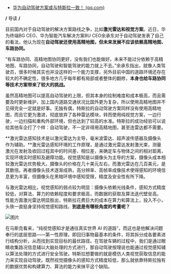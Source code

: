 - [华为自动驾驶方案或与特斯拉一致！ (qq.com)](https://mp.weixin.qq.com/s/oFaubYCSYT7pJEOSScJRUw)

**/** 导读 **/**

目前国内对于自动驾驶的解决方案路线之争，比如**激光雷达和视觉方案**。近日，华为终端BG CEO、华为智能汽车解决方案BU CEO余承东对于自动驾驶发表了自己的看法，他认为现在**自动驾驶还使用高精地图，但未来发展不应该依赖高精地图、车路协同。**

“有车路协同、高精地图协同更好，没有我们也能做好。未来不能过分依赖于高精地图、车路协同，自动驾驶和智能驾驶的能力就上不去。”余承东指出，就像人类驾驶员，很多时候其实也并没这样的一个能力支撑，另外目前中国的道路环境还存在较大的不确定性，很多地方几乎每年都有局部或者整体的翻修，**本身也给车路协同等技术方案带来了较大的挑战。**

虽然高精地图可以提高自动驾驶的上限，但其本身的绘制难度和成本极高，而且需要及时更新维护，加上国内道路交通状况比国外更为复杂，所以使用高精地图并不见得完全一定就是好事。无独有偶，特斯拉的自动驾驶方案同样没有使用高精地图，而且它更为激进，彻底放弃了各种雷达模块，转而使用纯视觉方案，一边行驶，一边扫描和重构外部环境，但也达到了较高的水准。特斯拉的成功经验可以说给其他车企打了个样：自动驾驶，不一定非得用高精地图，甚至连雷达都不需要。

**激光雷达感知技术是以激光雷达为主导，毫米波雷达、超声波传感器及摄像头作为辅助。**激光雷达感知环境的工作原理，是通过激光雷达发射激光束，测量激光在发射及收回过程其中的时间差、相位差，来确定车与物体之间的相对距离，实现环境实时感知及避障功能。视觉感知是以摄像头为主导的方案，摄像头成本相较激光雷达优势极大。摄像头的价格在几十美元左右，而激光雷达在几百美元，是其数倍。再者摄像头技术逐渐成熟，高分辨率、高帧率成像技术使得感知的环境信息更为丰富，但摄像头在黑暗环境中感知受限，精度及安全性有所下降。

与激光雷达相比，视觉感知的弱点较为明显：摄像头依赖光线条件，感知方式精度较低，对算法、算力的依赖程度和要求极高，而数据的获取及算法迭代壁垒高。 性能方面激光雷达明显胜出，特斯拉花费巨大的成本在算力和算法上，投入不小，头铁一直挺身坚持视觉感知路线，**到底是有哪些角度的考量呢？**

![图片](https://mmbiz.qpic.cn/mmbiz_png/0dIexjicLDEo0onXAyAKmNalj9vicxYjtTfERm6BMJ1kEjqBOgZrt8bSCGibxzib2N33a9GBNKic2PnHicACFb6pLchg/640?wx_fmt=png&wxfrom=5&wx_lazy=1&wx_co=1)

在马斯克看来，“纯视觉感知才是通往真实世界 AI 的道路”，而这也是他解决问题奉行的底层思路——第一性原理，即回归事物最基本的条件，将其拆分成各要素进行结构分析，从而找到实现目标的最优路径。在驾驶车辆的过程中，我们是通过眼睛收集路况信息辅以大脑处理的方式进行，那自动驾驶按理说也能通过视觉感知辅以算法处理的方式进行安全驾驶。特斯拉想要做的就是模仿人类视觉获取信息的能力来实现自动驾驶。既然视觉摄像头的感知方式精度较低，那么就依靠特斯拉独有的数据优势和构建算力、算法的能力来抹平这个缺陷。